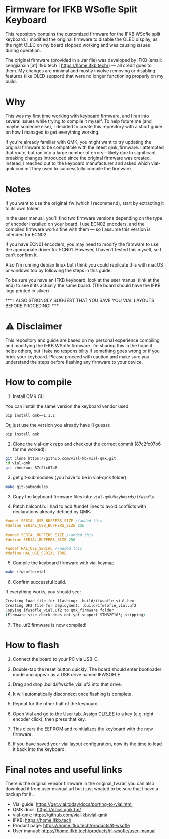# Firmware for IFKB WSofle Split Keyboard

This repository contains the customized firmware for the IFKB WSofle split keyboard. I modified the original firmware to disable the OLED display, as the right OLED on my board stopped working and was causing issues during operation.

The original firmware (provided in a .rar file) was developed by IFKB (email: cengjianxin [at] ifkb.tech | https://home.ifkb.tech/) — all credit goes to them. My changes are minimal and mostly involve removing or disabling features (like OLED support) that were no longer functioning properly on my build.

# Why
This was my first time working with keyboard firmware, and I ran into several issues while trying to compile it myself. To help future me (and maybe someone else), I decided to create this repository with a short guide on how I managed to get everything working.

If you're already familiar with QMK, you might want to try updating the original firmware to be compatible with the latest qmk_firmware. I attempted that route, but ran into a large number of errors—likely due to significant breaking changes introduced since the original firmware was created. Instead, I reached out to the keyboard manufacturer and asked which vial-qmk commit they used to successfully compile the firmware.

# Notes

If you want to use the original_fw (which I recommend), start by extracting it to its own folder.

In the user manual, you’ll find two firmware versions depending on the type of encoder installed on your board. I use ECN02 encoders, and the compiled firmware works fine with them — so I assume this version is intended for ECN02.

If you have ECN01 encoders, you may need to modify the firmware to use the appropriate driver for ECN01. However, I haven’t tested this myself, so I can’t confirm it.

Also I'm running debian linux but i think you could replicate this with macOS or windows too by following the steps in this guide.

To be sure you have an IFKB keyboard, look at the user manual (link at the end) to see if its actually the same board. (The board should have the IFKB logo printed in silver)

*** I ALSO STRONGLY SUGGEST THAT YOU SAVE YOU VIAL LAYOUTS BEFORE PROCEDING! ***

# ⚠️ Disclaimer

This repository and guide are based on my personal experience compiling and modifying the IFKB WSofle firmware. I’m sharing this in the hope it helps others, but I take no responsibility if something goes wrong or if you brick your keyboard. Please proceed with caution and make sure you understand the steps before flashing any firmware to your device.

# How to compile

1. Install QMK CLI

You can install the same version the keyboard vendor used:

```bash
pip install qmk==1.1.2
```

Or, just use the version you already have (I guess):

```bash
pip install qmk
```

2. Clone the vial-qmk repo and checkout the correct commit (87c2fc07b6 for me worked):

```bash
git clone https://github.com/vial-kb/vial-qmk.git
cd vial-qmk
git checkout 87c2fc07b6
```

3. get git-submodules (you have to be in vial-qmk folder):

```bash
make git-submodules
```

3. Copy the keyboard firmware files into: `vial-qmk/keyboards/ifwsofle`

4. Patch halconf.h: I had to add #undef lines to avoid conflicts with declarations already defined by QMK:

```c
#undef SERIAL_USB_BUFFERS_SIZE //added this
#define SERIAL_USB_BUFFERS_SIZE 256

#undef SERIAL_BUFFERS_SIZE //added this
#define SERIAL_BUFFERS_SIZE 256

#undef HAL_USE_SERIAL //added this
#define HAL_USE_SERIAL TRUE
```

5. Compile the keyboard firmware with vial keymap

```bash
make ifwsofle:vial
```

6. Confirm successful build.

If everything works, you should see:

```bash
Creating load file for flashing: .build/ifwsofle_vial.hex                                           [OK]
Creating UF2 file for deployment: .build/ifwsofle_vial.uf2                                          [OK]
Copying ifwsofle_vial.uf2 to qmk_firmware folder                                                    [OK]
(Firmware size check does not yet support STM32F103; skipping)
```

7. The .uf2 firmware is now compiled!

# How to flash

1. Connect the board to your PC via USB-C.

2. Double-tap the reset button quickly. The board should enter bootloader mode and appear as a USB drive named IFWSOFLE.

3. Drag and drop .build/ifwsofle_vial.uf2 into that drive.

4. It will automatically disconnect once flashing is complete.

5. Repeat for the other half of the keyboard.

6. Open Vial and go to the User tab. Assign CLR_EE to a key (e.g. right encoder click), then press that key.

7. This clears the EEPROM and reinitializes the keyboard with the new firmware.

8. If you have saved your vial layout configuration, now its the time to load it back into the keyboard.

# Final notes and useful links
There is the original vendor firmware in the original_fw.rar, you can also download it from user manual url but i just wnated to be sure that I have a backup for it...

- Vial guide: https://get.vial.today/docs/porting-to-vial.html
- QMK docs: https://docs.qmk.fm/
- vial-qmk: https://github.com/vial-kb/vial-qmk
- IFKB: https://home.ifkb.tech
- Product page: https://home.ifkb.tech/products/if-wsofle
- User manual: https://home.ifkb.tech/products/if-wsofle/user-manual